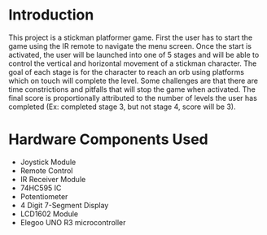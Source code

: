 # Introduction
This project is a stickman platformer game. First the user has to start the game using the IR remote to navigate the menu screen. Once the start is activated, the user will be launched into one of 5 stages and will be able to control the vertical and horizontal movement of a stickman character. The goal of each stage is for the character to reach an orb using platforms which on touch will complete the level. Some challenges are that there are time constrictions and pitfalls that will stop the game when activated. The final score is proportionally attributed to the number of levels the user has completed (Ex: completed stage 3, but not stage 4, score will be 3).

# Hardware Components Used
 - Joystick Module
 - Remote Control
 - IR Receiver Module
 - 74HC595 IC
 - Potentiometer
 - 4 Digit 7-Segment Display
 - LCD1602 Module
 - Elegoo UNO R3 microcontroller
